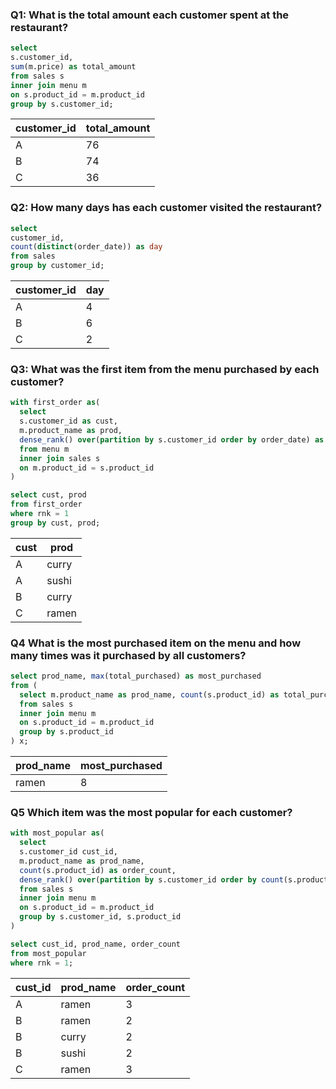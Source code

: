 ### Q1: What is the total amount each customer spent at the restaurant?
````sql
select
s.customer_id,
sum(m.price) as total_amount
from sales s
inner join menu m
on s.product_id = m.product_id
group by s.customer_id;
````

| customer_id | total_amount |
|-------------|--------------|
| A           | 76           |
| B           | 74           |
| C           | 36           |


### Q2: How many days has each customer visited the restaurant?
````sql
select
customer_id,
count(distinct(order_date)) as day
from sales
group by customer_id;
````

| customer_id | day |
|-------------|-----|
| A           | 4   |
| B           | 6   |
| C           | 2   |


### Q3: What was the first item from the menu purchased by each customer?
````sql
with first_order as(
  select
  s.customer_id as cust,
  m.product_name as prod,
  dense_rank() over(partition by s.customer_id order by order_date) as rnk
  from menu m
  inner join sales s
  on m.product_id = s.product_id
)

select cust, prod
from first_order
where rnk = 1
group by cust, prod;
````

| cust        | prod         |
|-------------|--------------|
| A           | curry        |
| A           | sushi        |
| B           | curry        |
| C           | ramen        |


### Q4 What is the most purchased item on the menu and how many times was it purchased by all customers?
````sql
select prod_name, max(total_purchased) as most_purchased
from (
  select m.product_name as prod_name, count(s.product_id) as total_purchased
  from sales s
  inner join menu m
  on s.product_id = m.product_id
  group by s.product_id
) x;
````

| prod_name   | most_purchased |
|-------------|----------------|
| ramen       | 8              |


### Q5 Which item was the most popular for each customer?
````sql
with most_popular as(
  select
  s.customer_id cust_id,
  m.product_name as prod_name,
  count(s.product_id) as order_count,
  dense_rank() over(partition by s.customer_id order by count(s.product_id) desc) as rnk
  from sales s
  inner join menu m
  on s.product_id = m.product_id
  group by s.customer_id, s.product_id
)

select cust_id, prod_name, order_count
from most_popular
where rnk = 1;
````

| cust_id     | prod_name    | order_count |
|-------------|--------------|-------------|
| A           | ramen        | 3           |
| B           | ramen        | 2           |
| B           | curry        | 2           |
| B           | sushi        | 2           |
| C           | ramen        | 3           |
